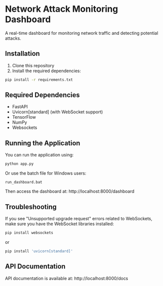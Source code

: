 # Network Attack Monitoring Dashboard

A real-time dashboard for monitoring network traffic and detecting potential attacks.

## Installation

1. Clone this repository
2. Install the required dependencies:

```bash
pip install -r requirements.txt
```

## Required Dependencies

- FastAPI
- Uvicorn[standard] (with WebSocket support)
- TensorFlow
- NumPy
- Websockets

## Running the Application

You can run the application using:

```bash
python app.py
```

Or use the batch file for Windows users:

```
run_dashboard.bat
```

Then access the dashboard at: http://localhost:8000/dashboard

## Troubleshooting

If you see "Unsupported upgrade request" errors related to WebSockets, make sure you have the WebSocket libraries installed:

```bash
pip install websockets
```

or

```bash
pip install 'uvicorn[standard]'
```

## API Documentation

API documentation is available at: http://localhost:8000/docs
